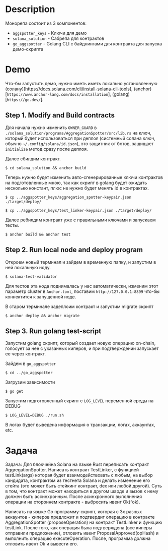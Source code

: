 # Description
Монорепа состоит из 3 компонентов:
* `aggspotter_keys` - Ключи для демо
* `solana_solution` - Сабрепа для контрактов
* `go_aggspotter` - Golang CLI с байднингами для контракта для запуска демо-скрипта

# Demo
Что-бы запустить демо, нужно иметь иметь локально установленную
(солану)[https://docs.solana.com/cli/install-solana-cli-tools],
(anchor)[`https://www.anchor-lang.com/docs/installation`],
(golang)[`https://go.dev/`].

## Step 1. Modify and Build contracts

Для начала нужно изменить `OWNER_GUARD` в
`./solana_solution/programs/AggregationSpotter/src/lib.rs` на ключ, который
будет использоваться при деплоя (системный солана ключ, обычно
`~/.config/solana/id.json`), это защитник от ботов, защищает `initialize` метод
сразу после деплоя.

Далее сбилдим контракт.

`$ cd solana_solution && anchor build`

Теперь нужно будет изменить авто-сгенерированные ключи контрактов на
подготовленные мною, так как скрипт в golang будет ожидать несколько констант,
плюс не нужно будет менять id в контрактах.

`$ cp ../aggspotter_keys/aggregation_spotter-keypair.json ./target/deploy/`

`$ cp ../aggspotter_keys/test_linker-keypair.json ./target/deploy/`

Далее ребилдим контракт уже с правильными ключами и запускаем тесты.

`$ anchor build && anchor test`

## Step 2. Run local node and deploy program

Откроем новый терминал и зайдем в временную папку, и запустим в ней локальную
ноду.

`$ solana-test-validator`

Для тестов эта нода поднималась у нас автоматически, изменим этот параметр
cluster в `Anchor.toml`, поставим `http://127.0.0.1:8899` что-бы коннектится к
запущенной ноде.

В старом терминале задеплоим контракт и запустим migrate скрипт

`$ anchor deploy && anchor migrate`

## Step 3. Run golang test-script

Запустим golang скрипт, который создает новую операцию on-chain, голосует за нее
с указанных киперов, и при подтверждении запускает ее через контракт.

Зайдем в `go_aggspotter`

`$ cd ../go_aggspotter`

Загрузим зависимости

`$ go get`

Запустим подготовленный скрипт с `LOG_LEVEL` переменной среды на DEBUG

`$ LOG_LEVEL=DEBUG ./run.sh`

В логах будет выведена информация о транзакции, логах, аккаунтах, etc.

# Задача 

Задача:
Для блокчейна Solana на языке Rust переписать контракт AggregationSpotter.
Написать контракт TestLinker, с функцией testLink(args) которая будет
взаимодействовать с любым, на выбор кандидата, контрактом из тестнета Solana и
делать изменение его стейта (это может быть стейкинг контракт, dex или любой
другой). Суть в том, что контракт может находиться в другом шарде и вызов к нему
должен быть ассинхронным. После асинхронного выполнения операции на стороннем
контракте - выбросить ивент Ok(“ok).

Написать на языке Go программу-скрипт, которая с 3х разных аккаунтов - киперов
предложит и подтвердит операцию в контракте AggregationSpotter
(proposeOperation) на контракт TestLinker и функцию testLink. После того, как
операция была подтверждена (все киперы отправили предложение), отловить ивент
ProposalApproved(opHash) и выполнить операцию executeOperation. После, программа
должна отловить ивент Ok и вывести его.

